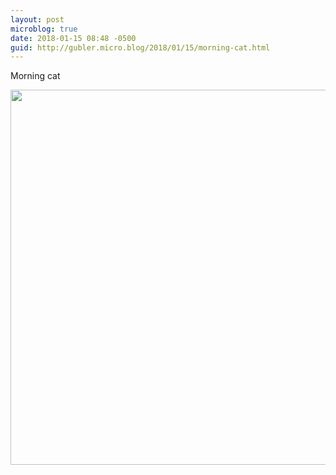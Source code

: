 ```yaml
---
layout: post
microblog: true
date: 2018-01-15 08:48 -0500
guid: http://gubler.micro.blog/2018/01/15/morning-cat.html
---
```

Morning cat

<img src="http://microblog.dev88.co/uploads/2018/3579873e0b.jpg" width="600" height="600" />
